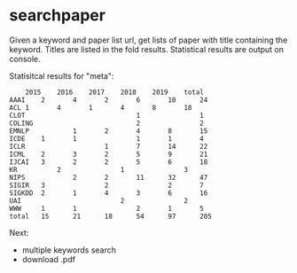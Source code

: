 # searchpaper
Given a keyword and paper list url, get lists of paper with title containing the keyword.
Titles are listed in the fold results. Statistical results are output on console.

Statisitcal results for "meta":

    	2015	2016	2017	2018	2019	total
    AAAI	2   	4   	2   	6   	10   	24
    ACL	1   	4   	1   	4   	8   	18
    CLOT	    	    	    	1   	    	1
    COLING	       	    	        2   	    	2
    EMNLP	    	1   	2   	4   	8   	15
    ICDE	1   	1   	    	1   	1   	4
    ICLR	    	    	1   	7   	14   	22
    ICML	2   	3   	2   	5   	9   	21
    IJCAI	3   	2   	2   	5   	6   	18
    KR	    	2   	    	1   	    	3
    NIPS	    	2   	2   	11   	32   	47
    SIGIR	3   	    	2   	    	2   	7
    SIGKDD	2   	1   	4   	3   	6   	16
    UAI	    	    	    	2   	    	2
    WWW 	1    	1   	    	2   	1   	5
    total	15   	21   	18   	54   	97   	205



Next:
- multiple keywords search
- download .pdf
